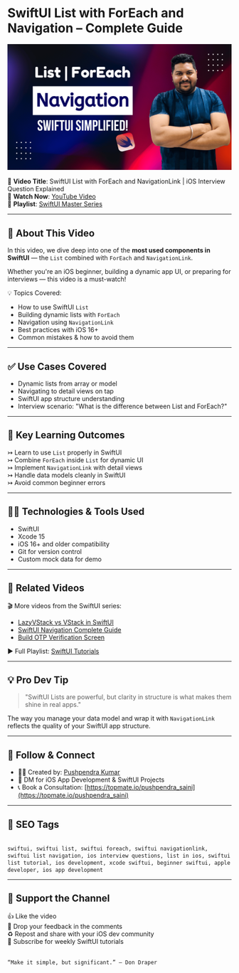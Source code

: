 # SwiftUI List with ForEach and Navigation – Complete Guide

[![Watch on YouTube](Image.png)](https://youtu.be/ecDke6DN3qw)

🚀 **Video Title**: SwiftUI List with ForEach and NavigationLink | iOS Interview Question Explained  
🎥 **Watch Now**: [YouTube Video](https://youtu.be/ecDke6DN3qw)  
📂 **Playlist**: [SwiftUI Master Series](https://www.youtube.com/playlist?list=PL2Sk-NhO3icG_QURMdvp-1Ap_w5ya0L8m)

---

## 📌 About This Video

In this video, we dive deep into one of the **most used components in SwiftUI** — the `List` combined with `ForEach` and `NavigationLink`.

Whether you're an iOS beginner, building a dynamic app UI, or preparing for interviews — this video is a must-watch!

💡 Topics Covered:
- How to use SwiftUI `List`
- Building dynamic lists with `ForEach`
- Navigation using `NavigationLink`
- Best practices with iOS 16+
- Common mistakes & how to avoid them

---

## ✅ Use Cases Covered

- Dynamic lists from array or model
- Navigating to detail views on tap
- SwiftUI app structure understanding
- Interview scenario: "What is the difference between List and ForEach?"

---

## 🧠 Key Learning Outcomes

↣ Learn to use `List` properly in SwiftUI  
↣ Combine `ForEach` inside `List` for dynamic UI  
↣ Implement `NavigationLink` with detail views  
↣ Handle data models cleanly in SwiftUI  
↣ Avoid common beginner errors

---

## 👨‍💻 Technologies & Tools Used

- SwiftUI  
- Xcode 15  
- iOS 16+ and older compatibility  
- Git for version control  
- Custom mock data for demo

---

## 🔗 Related Videos

🎬 More videos from the SwiftUI series:

- [LazyVStack vs VStack in SwiftUI](https://youtu.be/VJ4ULHsS6vE?si=NkgKhlkX3BoaB2ho)  
- [SwiftUI Navigation Complete Guide](https://youtu.be/R8efQFsa9Vc)  
- [Build OTP Verification Screen](https://youtu.be/PGPLLY26ztg)  

▶️ Full Playlist: [SwiftUI Tutorials](https://www.youtube.com/playlist?list=PL2Sk-NhO3icG_QURMdvp-1Ap_w5ya0L8m)

---

## 💡 Pro Dev Tip

> "SwiftUI Lists are powerful, but clarity in structure is what makes them shine in real apps."

The way you manage your data model and wrap it with `NavigationLink` reflects the quality of your SwiftUI app structure.

---

## 🧵 Follow & Connect

- 👨‍💻 Created by: [Pushpendra Kumar](https://www.linkedin.com/in/pushpendra-saini/)
- 💬 DM for iOS App Development & SwiftUI Projects
- 📞 Book a Consultation: [https://topmate.io/pushpendra_saini](https://topmate.io/pushpendra_saini)

---

## 🔖 SEO Tags

```

swiftui, swiftui list, swiftui foreach, swiftui navigationlink, swiftui list navigation, ios interview questions, list in ios, swiftui list tutorial, ios development, xcode swiftui, beginner swiftui, apple developer, ios app development

```

---

## 📢 Support the Channel

👍 Like the video  
💬 Drop your feedback in the comments  
♻️ Repost and share with your iOS dev community  
🔔 Subscribe for weekly SwiftUI tutorials

```

“Make it simple, but significant.” – Don Draper

```
